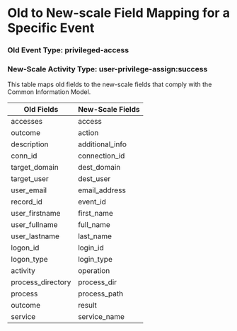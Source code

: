 Old to New-scale Field Mapping for a Specific Event
===================================================

### Old Event Type: privileged-access
### New-Scale Activity Type: user-privilege-assign:success

This table maps old fields to the new-scale fields that comply with the Common Information Model.

| Old Fields        | New-Scale Fields |
| ----------------- | ---------------- |
| accesses          | access           |
| outcome           | action           |
| description       | additional_info  |
| conn_id           | connection_id    |
| target_domain     | dest_domain      |
| target_user       | dest_user        |
| user_email        | email_address    |
| record_id         | event_id         |
| user_firstname    | first_name       |
| user_fullname     | full_name        |
| user_lastname     | last_name        |
| logon_id          | login_id         |
| logon_type        | login_type       |
| activity          | operation        |
| process_directory | process_dir      |
| process           | process_path     |
| outcome           | result           |
| service           | service_name     |